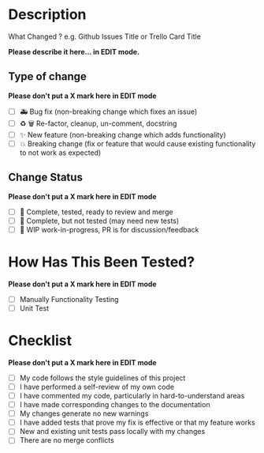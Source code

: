 # Description

What Changed ? e.g. Github Issues Title or Trello Card Title

**Please describe it here... in EDIT mode.**

## Type of change

**Please don't put a X mark here in EDIT mode**

- [ ] :ambulance: Bug fix (non-breaking change which fixes an issue)
- [ ] :recycle: :wastebasket: Re-factor, cleanup, un-comment, docstring
- [ ] :sparkles: New feature (non-breaking change which adds functionality)
- [ ] :boom: Breaking change (fix or feature that would cause existing functionality to not work as expected)

## Change Status

**Please don't put a X mark here in EDIT mode**

- [ ] :checkered_flag: Complete, tested, ready to review and merge
- [ ] :traffic_light: Complete, but not tested (may need new tests)
- [ ] :construction: WIP work-in-progress, PR is for discussion/feedback

# How Has This Been Tested?

**Please don't put a X mark here in EDIT mode**

- [ ] Manually Functionality Testing
- [ ] Unit Test

# Checklist

**Please don't put a X mark here in EDIT mode**

- [ ] My code follows the style guidelines of this project
- [ ] I have performed a self-review of my own code
- [ ] I have commented my code, particularly in hard-to-understand areas
- [ ] I have made corresponding changes to the documentation
- [ ] My changes generate no new warnings
- [ ] I have added tests that prove my fix is effective or that my feature works
- [ ] New and existing unit tests pass locally with my changes
- [ ] There are no merge conflicts